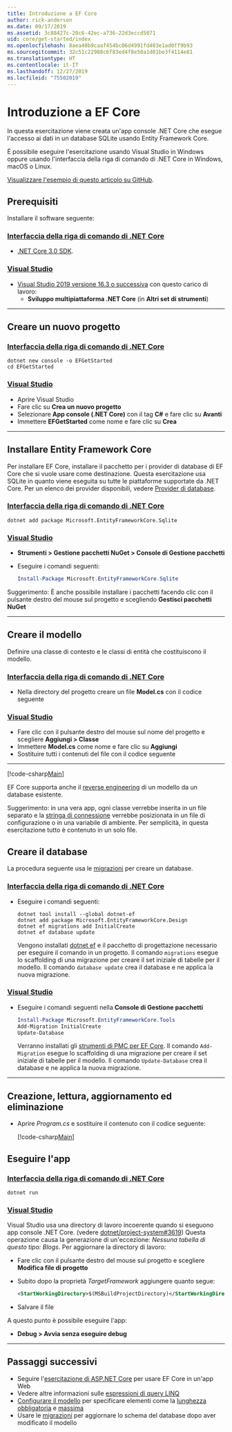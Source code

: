 ```yaml
---
title: Introduzione a EF Core
author: rick-anderson
ms.date: 09/17/2019
ms.assetid: 3c88427c-20c6-42ec-a736-22d3eccd5071
uid: core/get-started/index
ms.openlocfilehash: 8aea40b9caaf454bc06d4991fd403e1ad0ff9b93
ms.sourcegitcommit: 32c51c22988c6f83ed4f8e50a1d01be3f4114e81
ms.translationtype: HT
ms.contentlocale: it-IT
ms.lasthandoff: 12/27/2019
ms.locfileid: "75502019"
---
```

# <a name="getting-started-with-ef-core"></a>Introduzione a EF Core

In questa esercitazione viene creata un'app console .NET Core che esegue l'accesso ai dati in un database SQLite usando Entity Framework Core.

È possibile eseguire l'esercitazione usando Visual Studio in Windows oppure usando l'interfaccia della riga di comando di .NET Core in Windows, macOS o Linux.

[Visualizzare l'esempio di questo articolo su GitHub](https://github.com/aspnet/EntityFramework.Docs/tree/master/samples/core/GetStarted).

## <a name="prerequisites"></a>Prerequisiti

Installare il software seguente:

### <a name="net-core-clitabnetcore-cli"></a>[Interfaccia della riga di comando di .NET Core](#tab/netcore-cli)

* [.NET Core 3.0 SDK](https://www.microsoft.com/net/download/core).

### <a name="visual-studiotabvisual-studio"></a>[Visual Studio](#tab/visual-studio)

* [Visual Studio 2019 versione 16.3 o successiva](https://www.visualstudio.com/downloads/) con questo carico di lavoro:
  * **Sviluppo multipiattaforma .NET Core** (in **Altri set di strumenti**)

---

## <a name="create-a-new-project"></a>Creare un nuovo progetto

### <a name="net-core-clitabnetcore-cli"></a>[Interfaccia della riga di comando di .NET Core](#tab/netcore-cli)

```dotnetcli
dotnet new console -o EFGetStarted
cd EFGetStarted
```

### <a name="visual-studiotabvisual-studio"></a>[Visual Studio](#tab/visual-studio)

* Aprire Visual Studio
* Fare clic su **Crea un nuovo progetto**
* Selezionare **App console (.NET Core)** con il tag **C#** e fare clic su **Avanti**
* Immettere **EFGetStarted** come nome e fare clic su **Crea**

---

## <a name="install-entity-framework-core"></a>Installare Entity Framework Core

Per installare EF Core, installare il pacchetto per i provider di database di EF Core che si vuole usare come destinazione. Questa esercitazione usa SQLite in quanto viene eseguita su tutte le piattaforme supportate da .NET Core. Per un elenco dei provider disponibili, vedere [Provider di database](../providers/index.md).

### <a name="net-core-clitabnetcore-cli"></a>[Interfaccia della riga di comando di .NET Core](#tab/netcore-cli)

```dotnetcli
dotnet add package Microsoft.EntityFrameworkCore.Sqlite
```

### <a name="visual-studiotabvisual-studio"></a>[Visual Studio](#tab/visual-studio)

* **Strumenti > Gestione pacchetti NuGet > Console di Gestione pacchetti**
* Eseguire i comandi seguenti:

  ``` PowerShell
  Install-Package Microsoft.EntityFrameworkCore.Sqlite
  ```

Suggerimento: È anche possibile installare i pacchetti facendo clic con il pulsante destro del mouse sul progetto e scegliendo **Gestisci pacchetti NuGet**

---

## <a name="create-the-model"></a>Creare il modello

Definire una classe di contesto e le classi di entità che costituiscono il modello.

### <a name="net-core-clitabnetcore-cli"></a>[Interfaccia della riga di comando di .NET Core](#tab/netcore-cli)

* Nella directory del progetto creare un file **Model.cs** con il codice seguente

### <a name="visual-studiotabvisual-studio"></a>[Visual Studio](#tab/visual-studio)

* Fare clic con il pulsante destro del mouse sul nome del progetto e scegliere **Aggiungi > Classe**
* Immettere **Model.cs** come nome e fare clic su **Aggiungi**
* Sostituire tutti i contenuti del file con il codice seguente

---

[!code-csharp[Main](../../../samples/core/GetStarted/Model.cs)]

EF Core supporta anche il [reverse engineering](../managing-schemas/scaffolding.md) di un modello da un database esistente.

Suggerimento: in una vera app, ogni classe verrebbe inserita in un file separato e la [stringa di connessione](../miscellaneous/connection-strings.md) verrebbe posizionata in un file di configurazione o in una variabile di ambiente. Per semplicità, in questa esercitazione tutto è contenuto in un solo file.

## <a name="create-the-database"></a>Creare il database

La procedura seguente usa le [migrazioni](xref:core/managing-schemas/migrations/index) per creare un database.

### <a name="net-core-clitabnetcore-cli"></a>[Interfaccia della riga di comando di .NET Core](#tab/netcore-cli)

* Eseguire i comandi seguenti:

  ```dotnetcli
  dotnet tool install --global dotnet-ef
  dotnet add package Microsoft.EntityFrameworkCore.Design
  dotnet ef migrations add InitialCreate
  dotnet ef database update
  ```

  Vengono installati [dotnet ef](../miscellaneous/cli/dotnet.md) e il pacchetto di progettazione necessario per eseguire il comando in un progetto. Il comando `migrations` esegue lo scaffolding di una migrazione per creare il set iniziale di tabelle per il modello. Il comando `database update` crea il database e ne applica la nuova migrazione.

### <a name="visual-studiotabvisual-studio"></a>[Visual Studio](#tab/visual-studio)

* Eseguire i comandi seguenti nella **Console di Gestione pacchetti**

  ``` PowerShell
  Install-Package Microsoft.EntityFrameworkCore.Tools
  Add-Migration InitialCreate
  Update-Database
  ```

  Verranno installati gli [strumenti di PMC per EF Core](../miscellaneous/cli/powershell.md). Il comando `Add-Migration` esegue lo scaffolding di una migrazione per creare il set iniziale di tabelle per il modello. Il comando `Update-Database` crea il database e ne applica la nuova migrazione.

---

## <a name="create-read-update--delete"></a>Creazione, lettura, aggiornamento ed eliminazione

* Aprire *Program.cs* e sostituire il contenuto con il codice seguente:

  [!code-csharp[Main](../../../samples/core/GetStarted/Program.cs)]

## <a name="run-the-app"></a>Eseguire l'app

### <a name="net-core-clitabnetcore-cli"></a>[Interfaccia della riga di comando di .NET Core](#tab/netcore-cli)

```dotnetcli
dotnet run
```

### <a name="visual-studiotabvisual-studio"></a>[Visual Studio](#tab/visual-studio)

Visual Studio usa una directory di lavoro incoerente quando si eseguono app console .NET Core. (vedere [dotnet/project-system#3619](https://github.com/dotnet/project-system/issues/3619)) Questa operazione causa la generazione di un'eccezione: *Nessuna tabella di questo tipo: Blogs*. Per aggiornare la directory di lavoro:

* Fare clic con il pulsante destro del mouse sul progetto e scegliere **Modifica file di progetto**
* Subito dopo la proprietà *TargetFramework* aggiungere quanto segue:

  ``` XML
  <StartWorkingDirectory>$(MSBuildProjectDirectory)</StartWorkingDirectory>
  ```

* Salvare il file

A questo punto è possibile eseguire l'app:

* **Debug > Avvia senza eseguire debug**

---

## <a name="next-steps"></a>Passaggi successivi

* Seguire l'[esercitazione di ASP.NET Core](/aspnet/core/data/ef-rp/intro) per usare EF Core in un'app Web
* Vedere altre informazioni sulle [espressioni di query LINQ](/dotnet/csharp/programming-guide/concepts/linq/basic-linq-query-operations)
* [Configurare il modello](xref:core/modeling/index) per specificare elementi come la [lunghezza obbligatoria](xref:core/modeling/entity-properties#required-and-optional-properties) e [massima](xref:core/modeling/entity-properties#maximum-length)
* Usare le [migrazioni](xref:core/managing-schemas/migrations/index) per aggiornare lo schema del database dopo aver modificato il modello
